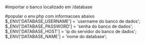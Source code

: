 #importar o banco localizado em /database

#popular o env.php com informacoes abaixo
    $_ENV['DATABASE_USERNAME'] = 'username do banco de dados';
    $_ENV['DATABASE_PASSWORD'] = 'senha do banco de dados';
    $_ENV['DATABASE_HOST'] = 'ip do servidor do banco de dados';
    $_ENV['DATABASE_NAME'] = 'nome do database';
